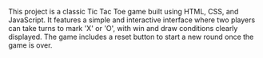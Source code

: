 This project is a classic Tic Tac Toe game built using HTML, CSS, and JavaScript. It features a simple and interactive interface where two players can take turns to mark 'X' or 'O', with win and draw conditions clearly displayed. The game includes a reset button to start a new round once the game is over.
